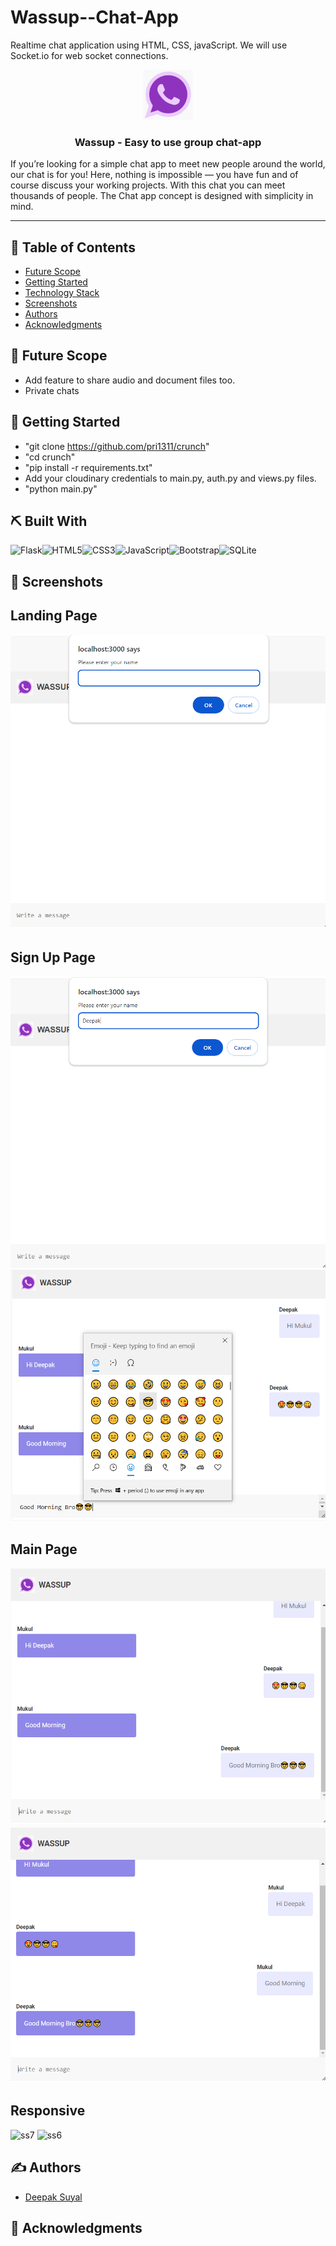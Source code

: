 # Wassup--Chat-App
Realtime chat application using HTML, CSS, javaScript.
We will use Socket.io for web socket connections.
<p align="center">
  <a href="" rel="noopener">
 <img width="80" alt="readme" src="./public/wassup.png">
</a>
</p>

<h3 align="center"> Wassup - Easy to use group chat-app
    <br> 
</h3>


<p>If you’re looking for a simple chat app to meet new people around the world, our chat is for you! Here, nothing is impossible — you have fun and of course discuss your working projects. With this chat you can meet thousands of people. The Chat app concept is designed with simplicity in mind. </p>

---

## 📝 Table of Contents

- [Future Scope](#future_scope)
- [Getting Started](#getting_started)
- [Technology Stack](#tech_stack)
- [Screenshots](#screenshots)
- [Authors](#authors)
- [Acknowledgments](#acknowledgments)


## 🚀 Future Scope <a name = "future_scope"></a>
- Add feature to share audio and document files too.
- Private chats


## 🏁 Getting Started <a name = "getting_started"></a>

- "git clone https://github.com/pri1311/crunch"
- "cd crunch" 
- "pip install -r requirements.txt"
- Add your cloudinary credentials to main.py, auth.py and views.py files.
- "python main.py" 


## ⛏️ Built With <a name = "tech_stack"></a>

<img alt="Flask" src="https://img.shields.io/badge/flask-%23000.svg?&style=for-the-badge&logo=flask&logoColor=white"/><img alt="HTML5" src="https://img.shields.io/badge/html5-%23E34F26.svg?&style=for-the-badge&logo=html5&logoColor=white"/><img alt="CSS3" src="https://img.shields.io/badge/css3-%231572B6.svg?&style=for-the-badge&logo=css3&logoColor=white"/><img alt="JavaScript" src="https://img.shields.io/badge/javascript-%23323330.svg?&style=for-the-badge&logo=javascript&logoColor=%23F7DF1E"/><img alt="Bootstrap" src="https://img.shields.io/badge/bootstrap-%23563D7C.svg?&style=for-the-badge&logo=bootstrap&logoColor=white"/><img alt="SQLite" src ="https://img.shields.io/badge/sqlite-%2307405e.svg?&style=for-the-badge&logo=sqlite&logoColor=white"/>



## 🤳 Screenshots <a name = "screenshots"></a>


## Landing Page

![ss1](https://github.com/don310/Wassup--Chat-App/blob/main/img/landing.png)

## Sign Up Page

![ss3](https://github.com/don310/Wassup--Chat-App/blob/main/img/land.png)
![ss4](https://github.com/don310/Wassup--Chat-App/blob/main/img/emoji.png)

## Main Page

![ss5](https://github.com/don310/Wassup--Chat-App/blob/main/img/deepak.png)
![ss6](https://github.com/don310/Wassup--Chat-App/blob/main/img/mukul.png)


## Responsive

![ss7](https://github.com/pri1311/crunch/blob/master/screenshots/LoginPageResponsive.png) ![ss6](https://github.com/pri1311/crunch/blob/master/screenshots/responsiveChatScreen.png)


## ✍️ Authors <a name = "authors"></a>

- [Deepak Suyal](https://github.com/don310)


## 🎉 Acknowledgments <a name = "acknowledgments"></a>

